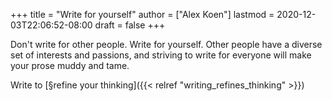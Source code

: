 +++
title = "Write for yourself"
author = ["Alex Koen"]
lastmod = 2020-12-03T22:06:52-08:00
draft = false
+++

Don't write for other people. Write for yourself. Other people have a diverse set of interests and passions, and striving to write for everyone will make your prose muddy and tame.

Write to [§refine your thinking]({{< relref "writing_refines_thinking" >}})
